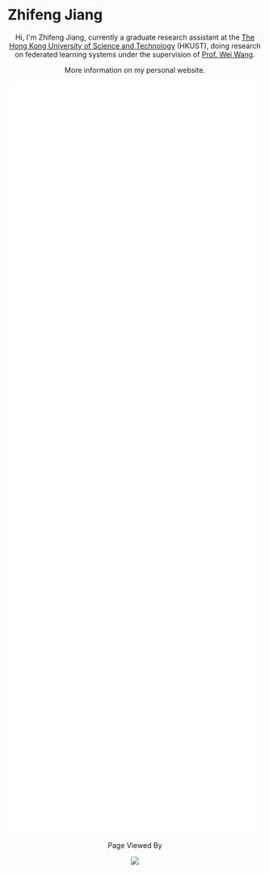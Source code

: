 # Zhifeng Jiang

<p align="center">Hi, I'm Zhifeng Jiang, currently a graduate research assistant at the <a href="https://hkust.edu.hk/home">The Hong Kong University of Science and Technology</a> (HKUST), doing research on federated learning systems under the supervision of <a href="https://www.cse.ust.hk/~weiwa">Prof. Wei Wang</a>.</p>

<p align="center">More information on my personal website.</p>

<p align="center"><img width=500 src="https://github.com/SamuelGong/SamuelGong/blob/master/github-metrics.svg"></p>

<p align="center">Page Viewed By</p>

<p align="center"><img width=500 src="https://steins-gate-visitor-count.greenhandatsjtu.repl.co/SamuelGong"></p>
